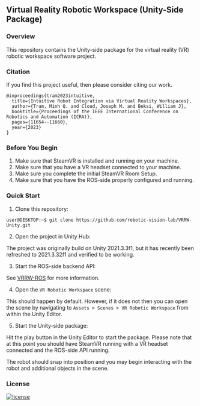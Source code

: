 ## Virtual Reality Robotic Workspace (Unity-Side Package) 

### Overview 

This repository contains the Unity-side package for the virtual reality (VR)
robotic workspace software project. 

### Citation

If you find this project useful, then please consider citing our work.

```bibitex
@inproceedings{tram2023intuitive,
  title={Intuitive Robot Integration via Virtual Reality Workspaces},
  author={Tram, Minh Q. and Cloud, Joseph M. and Beksi, William J},
  booktitle={Proceedings of the IEEE International Conference on Robotics and Automation (ICRA)},
  pages={11654--11660},
  year={2023}
}
```

### Before You Begin

1. Make sure that SteamVR is installed and running on your machine.
2. Make sure that you have a VR headset connected to your machine.
3. Make sure you complete the initial SteamVR Room Setup.
4. Make sure that you have the ROS-side properly configured and running.

### Quick Start

1. Clone this repository:

```console
user@DESKTOP:~$ git clone https://github.com/robotic-vision-lab/VRRW-Unity.git
```

2. Open the project in Unity Hub:

The project was originally build on Unity 2021.3.3f1, but it has recently been
refreshed to 2021.3.32f1 and verified to be working.

3. Start the ROS-side backend API:

See [VRRW-ROS](https://github.com/robotic-vision-lab/VRRW-ROS.git) for more information.

4. Open the `VR Robotic Workspace` scene:

This should happen by default. However, if it does not then you can open the
scene by navigating to `Assets > Scenes > VR Robotic Workspace` from within the
Unity Editor.

5. Start the Unity-side package:

Hit the play button in the Unity Editor to start the package. Please note that
at this point you should have SteamVR running with a VR headset connected and
the ROS-side API running.

The robot should snap into position and you may begin interacting with the
robot and additional objects in the scene.

### License

[![license](https://img.shields.io/badge/license-Apache%202-blue)](https://github.com/robotic-vision-lab/VRRW-Unity/blob/main/LICENSE)

